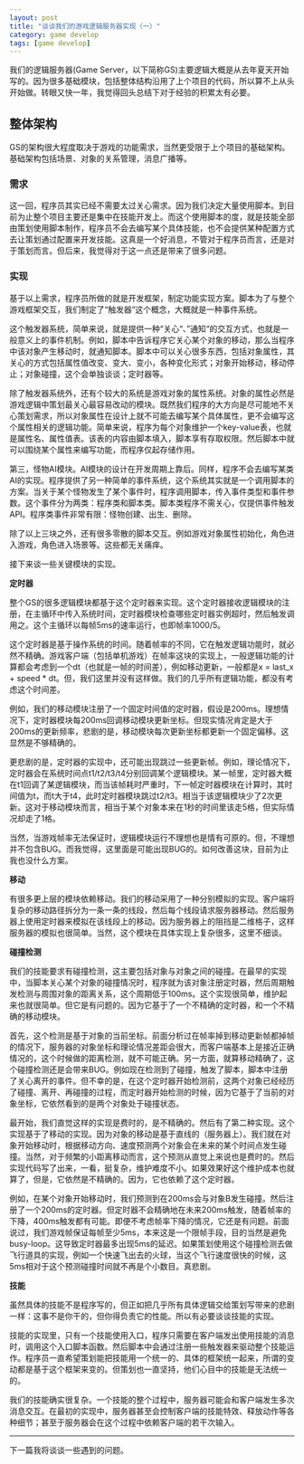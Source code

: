```yaml
---
layout: post
title: "谈谈我们的游戏逻辑服务器实现（一）"
category: game develop
tags: [game develop]
---
```


我们的逻辑服务器(Game Server，以下简称GS)主要逻辑大概是从去年夏天开始写的。因为很多基础模块，包括整体结构沿用了上个项目的代码，所以算不上从头开始做。转眼又快一年，我觉得回头总结下对于经验的积累太有必要。

## 整体架构

GS的架构很大程度取决于游戏的功能需求，当然更受限于上个项目的基础架构。基础架构包括场景、对象的关系管理，消息广播等。

### 需求

这一回，程序员其实已经不需要太过关心需求。因为我们决定大量使用脚本。到目前为止整个项目主要还是集中在技能开发上。而这个使用脚本的度，就是技能全部由策划使用脚本制作，程序员不会去编写某个具体技能，也不会提供某种配置方式去让策划通过配置来开发技能。这真是一个好消息，不管对于程序员而言，还是对于策划而言。但后来，我觉得对于这一点还是带来了很多问题。

### 实现

基于以上需求，程序员所做的就是开发框架，制定功能实现方案。脚本为了与整个游戏框架交互，我们制定了“触发器“这个概念，大概就是一种事件系统。

这个触发器系统，简单来说，就是提供一种“关心“、”通知“的交互方式，也就是一般意义上的事件机制。例如，脚本中告诉程序它关心某个对象的移动，那么当程序中该对象产生移动时，就通知脚本。脚本中可以关心很多东西，包括对象属性，其关心的方式包括属性值改变、变大、变小，各种变化形式；对象开始移动，移动停止；对象碰撞，这个会单独谈谈；定时器等。

除了触发器系统外，还有个较大的系统是游戏对象的属性系统。对象的属性必然是游戏逻辑中策划最关心最容易改动的模块。既然我们程序的大方向是尽可能地不关心策划需求，所以对象属性在设计上就不可能去编写某个具体属性，更不会编写这个属性相关的逻辑功能。简单来说，程序为每个对象维护一个key-value表，也就是属性名、属性值表。该表的内容由脚本填入，脚本享有存取权限。然后脚本中就可以围绕某个属性来编写功能，而程序仅起存储作用。

第三，怪物AI模块。AI模块的设计在开发周期上靠后。同样，程序不会去编写某类AI的实现。程序提供了另一种简单的事件系统，这个系统其实就是一个调用脚本的方案。当关于某个怪物发生了某个事件时，程序调用脚本，传入事件类型和事件参数。这个事件分为两类：程序类和脚本类。脚本类程序不需关心，仅提供事件触发API。程序类事件非常有限：怪物创建、出生、删除。

除了以上三块之外，还有很多零散的脚本交互。例如游戏对象属性初始化，角色进入游戏，角色进入场景等。这些都无关痛痒。

接下来谈一些关键模块的实现。

**定时器**

整个GS的很多逻辑模块都基于这个定时器来实现。这个定时器接收逻辑模块的注册，在主循环中传入系统时间，定时器模块检查哪些定时器实例超时，然后触发调用之。这个主循环以每帧5ms的速率运行，也即帧率1000/5。

这个定时器是基于操作系统的时间。随着帧率的不同，它在触发逻辑功能时，就必然不精确。游戏客户端（包括单机游戏）在帧率这块的实现上，一般逻辑功能的计算都会考虑到一个dt（也就是一帧的时间差），例如移动更新，一般都是x = last_x + speed * dt。但，我们这里并没有这样做。我们的几乎所有逻辑功能，都没有考虑这个时间差。

例如，我们的移动模块注册了一个固定时间值的定时器，假设是200ms。理想情况下，定时器模块每200ms回调移动模块更新坐标。但现实情况肯定是大于200ms的更新频率，悲剧的是，移动模块每次更新坐标都更新一个固定偏移。这显然是不够精确的。

更悲剧的是，定时器的实现中，还可能出现跳过一些更新帧。例如，理论情况下，定时器会在系统时间点t1/t2/t3/t4分别回调某个逻辑模块。某一帧里，定时器大概在t1回调了某逻辑模块，而当该帧耗时严重时，下一帧定时器模块在计算时，其时间值为t，而t大于t4，此时定时器模块跳过t2/t3。相当于该逻辑模块少了2次更新。这对于移动模块而言，相当于某个对象本来在1秒的时间里该走5格，但实际情况却走了1格。

当然，当游戏帧率无法保证时，逻辑模块运行不理想也是情有可原的。但，不理想并不包含BUG。而我觉得，这里面是可能出现BUG的。如何改善这块，目前为止我也没什么方案。

**移动**

有很多更上层的模块依赖移动。我们的移动采用了一种分别模拟的实现。客户端将复杂的移动路径拆分为一条一条的线段，然后每个线段请求服务器移动。然后服务器上使用定时器来模拟在该线段上的移动。因为服务器上的阻挡是二维格子，这样服务器的模拟也很简单。当然，这个模块在具体实现上复杂很多，这里不细谈。

**碰撞检测**

我们的技能要求有碰撞检测，这主要包括对象与对象之间的碰撞。在最早的实现中，当脚本关心某个对象的碰撞情况时，程序就为该对象注册定时器，然后周期触发检测与周围对象的距离关系，这个周期低于100ms。这个实现很简单，维护起来也就很简单。但它是有问题的。因为它基于了一个不精确的定时器，和一个不精确的移动模块。

首先，这个检测是基于对象的当前坐标。前面分析过在帧率掉到移动更新帧都掉帧的情况下，服务器的对象坐标和理论情况差距会很大，而客户端基本上是接近正确情况的，这个时候做的距离检测，就不可能正确。另一方面，就算移动精确了，这个碰撞检测还是会带来BUG。例如现在检测到了碰撞，触发了脚本，脚本中注册了关心离开的事件。但不幸的是，在这个定时器开始检测前，这两个对象已经经历了碰撞、离开、再碰撞的过程，而定时器开始检测的时候，因为它基于了当前的对象坐标，它依然看到的是两个对象处于碰撞状态。

最开始，我们直觉这样的实现是费时的，是不精确的。然后有了第二种实现。这个实现基于了移动的实现。因为对象的移动是基于直线的（服务器上）。我们就在对象开始移动时，根据移动方向、速度预测两个对象会在未来的某个时间点发生碰撞。当然，对于频繁的小距离移动而言，这个预测从直觉上来说也是费时的。然后实现代码写了出来，一看，挺复杂，维护难度不小。如果效果好这个维护成本也就算了，但是，它依然是不精确的。因为，它也依赖了这个定时器。

例如，在某个对象开始移动时，我们预测到在200ms会与对象B发生碰撞。然后注册了一个200ms的定时器。但定时器不会精确地在未来200ms触发，随着帧率的下降，400ms触发都有可能。即便不考虑帧率下降的情况，它还是有问题。前面说过，我们游戏帧保证每帧至少5ms，本来这是一个限帧手段，目的当然是避免busy-loop。这导致定时器最多出现5ms的延迟。如果策划使用这个碰撞检测去做飞行道具的实现，例如一个快速飞出去的火球，当这个飞行速度很快的时候，这5ms相对于这个预测碰撞时间就不再是个小数目。真悲剧。

**技能**

虽然具体的技能不是程序写的，但正如把几乎所有具体逻辑交给策划写带来的悲剧一样：这事不是你干的，但你得负责它的性能。所以有必要谈谈技能的实现。

技能的实现里，只有一个技能使用入口，程序只需要在客户端发出使用技能的消息时，调用这个入口脚本函数。然后脚本中会通过注册一些触发器来驱动整个技能运作。程序员一直希望策划能把技能用一个统一的、具体的框架统一起来，所谓的变动都是基于这个框架来变的。但策划也一直坚持，他们心目中的技能是无法统一的。

我们的技能确实很复杂。一个技能的整个过程中，服务器可能会和客户端发生多次消息交互。在最初的实现中，服务器甚至会控制客户端的技能特效、释放动作等各种细节；甚至于服务器会在这个过程中依赖客户端的若干次输入。

<hr/>
下一篇我将谈谈一些遇到的问题。

